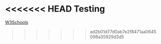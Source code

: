 <<<<<<< HEAD
Testing
=======
[W3Schools](https://www.w3schools.com)
>>>>>>> ad2b01d77d0ab7e2f8471aa0645098a35929d3d5
